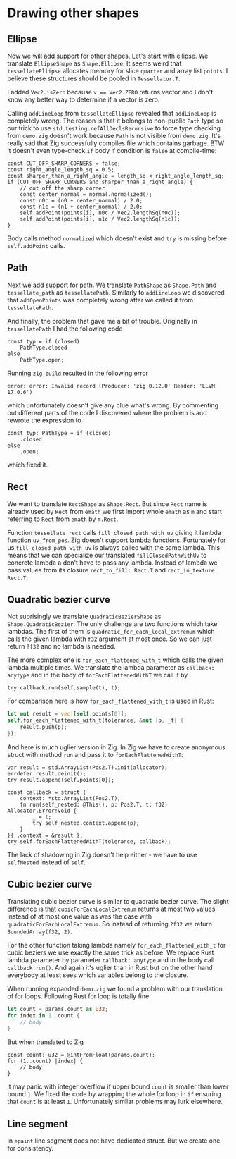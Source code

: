 # Drawing other shapes

## Ellipse

Now we will add support for other shapes. Let's start with ellipse.
We translate `EllipseShape` as `Shape.Ellipse`. It seems weird that `tessellateEllipse`
allocates memory for slice `quarter` and array list `points`.
I believe these structures should be pooled in `Tessellator.T`.

I added `Vec2.isZero` because `v == Vec2.ZERO` returns vector
and I don't know any better way to determine if a vector is zero.

Calling `addLineLoop` from `tessellateEllipse` revealed that `addLineLoop`
is completely wrong. The reason is that it belongs to non-public `Path` type
so our trick to use `std.testing.refAllDeclsRecursive` to force type checking from `demo.zig`
doesn't work because `Path` is not visible from `demo.zig`.
It's really sad that Zig successfully compiles file which contains garbage.
BTW it doesn't even type-check `if` body if condition is `false` at compile-time:

```zig
const CUT_OFF_SHARP_CORNERS = false;
const right_angle_length_sq = 0.5;
const sharper_than_a_right_angle = length_sq < right_angle_length_sq;
if (CUT_OFF_SHARP_CORNERS and sharper_than_a_right_angle) {
    // cut off the sharp corner
    const center_normal = normal.normalized();
    const n0c = (n0 + center_normal) / 2.0;
    const n1c = (n1 + center_normal) / 2.0;
    self.addPoint(points[i], n0c / Vec2.lengthSq(n0c));
    self.addPoint(points[i], n1c / Vec2.lengthSq(n1c));
}
```

Body calls method `normalized` which doesn't exist and
`try` is missing before `self.addPoint` calls.

## Path

Next we add support for path. We translate `PathShape` as `Shape.Path`
and `tessellate_path` as `tessellatePath`. Similarly to `addLineLoop`
we discovered that `addOpenPoints` was completely wrong after we called it
from `tessellatePath`.

And finally, the problem that gave me a bit of trouble.
Originally in `tessellatePath` I had the following code

```zig
const typ = if (closed)
    PathType.closed
else
    PathType.open;
```

Running `zig build` resulted in the following error

```
error: error: Invalid record (Producer: 'zig 0.12.0' Reader: 'LLVM 17.0.6')
```

which unfortunately doesn't give any clue what's wrong. By commenting out different parts
of the code I discovered where the problem is and rewrote the expression to

```zig
const typ: PathType = if (closed)
    .closed
else
    .open;
```

which fixed it.

## Rect

We want to translate `RectShape` as `Shape.Rect`. But since `Rect` name is already
used by `Rect` from `emath` we first import whole `emath` as `m` and start referring
to `Rect` from `emath` by `m.Rect`.

Function `tessellate_rect` calls `fill_closed_path_with_uv` giving it lambda function `uv_from_pos`.
Zig doesn't support lambda functions. Fortunately for us `fill_closed_path_with_uv` is always
called with the same lambda. This means that we can specialize our translated `fillClosedPathWithUv`
to concrete lambda a don't have to pass any lambda. Instead of lambda we pass
values from its closure `rect_to_fill: Rect.T` and `rect_in_texture: Rect.T`.

## Quadratic bezier curve

Not suprisingly we translate `QuadraticBezierShape` as `Shape.QuadraticBezier`.
The only challenge are two functions which take lambdas.
The first of them is `quadratic_for_each_local_extremum` which calls the given lambda
with `f32` argument at most once. So we can just return `?f32` and no lambda is needed.

The more complex one is `for_each_flattened_with_t` which calls the given lambda multiple times.
We translate the lambda parameter as `callback: anytype` and in the body of `forEachFlattenedWithT`
we call it by

```zig
try callback.run(self.sample(t), t);
```

For comparison here is how `for_each_flattened_with_t` is used in Rust:

```rust
let mut result = vec![self.points[0]];
self.for_each_flattened_with_t(tolerance, &mut |p, _t| {
    result.push(p);
});
```

And here is much uglier version in Zig. In Zig we have to create anonymous struct with
method `run` and pass it to `forEachFlattenedWithT`:

```zig
var result = std.ArrayList(Pos2.T).init(allocator);
errdefer result.deinit();
try result.append(self.points[0]);

const callback = struct {
    context: *std.ArrayList(Pos2.T),
    fn run(self_nested: @This(), p: Pos2.T, t: f32) Allocator.Error!void {
        _ = t;
        try self_nested.context.append(p);
    }
}{ .context = &result };
try self.forEachFlattenedWithT(tolerance, callback);
```

The lack of shadowing in Zig doesn't help either - we have to use `selfNested` instead of `self`.

## Cubic bezier curve

Translating cubic bezier curve is similar to quadratic bezier curve.
The slight difference is that `cubicForEachLocalExtremum` returns at most two values
instead of at most one value as was the case with `quadraticForEachLocalExtremum`.
So instead of returning `?f32` we return `BoundedArray(f32, 2)`.

For the other function taking lambda namely `for_each_flattened_with_t` for cubic beziers
we use exactly the same trick as before. We replace Rust lambda parameter by parameter `callback: anytype`
and in the body call `callback.run()`. And again it's uglier than in Rust
but on the other hand everybody at least sees which variables belong to the closure.

When running expanded `demo.zig` we found
a problem with our translation of for loops. Following Rust for loop is totally fine

```rust
let count = params.count as u32;
for index in 1..count {
    // body
}
```

But when translated to Zig

```zig
const count: u32 = @intFromFloat(params.count);
for (1..count) |index| {
    // body
}
```

it may panic with integer overflow if upper bound `count` is smaller than lower bound `1`.
We fixed the code by wrapping the whole for loop in `if` ensuring that `count` is at least `1`.
Unfortunately similar problems may lurk elsewhere.

## Line segment

In `epaint` line segment does not have dedicated struct.
But we create one for consistency.

